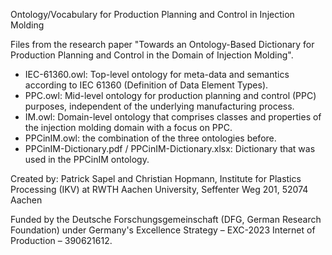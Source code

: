 Ontology/Vocabulary for Production Planning and Control in Injection Molding

Files from the research paper "Towards an Ontology-Based Dictionary for Production Planning and Control in the Domain of Injection Molding".

- IEC-61360.owl: Top-level ontology for meta-data and semantics according to IEC 61360 (Definition of Data Element Types).
- PPC.owl: Mid-level ontology for production planning and control (PPC) purposes, independent of the underlying manufacturing process.
- IM.owl: Domain-level ontology that comprises classes and properties of the injection molding domain with a focus on PPC.
- PPCinIM.owl: the combination of the three ontologies before.
- PPCinIM-Dictionary.pdf / PPCinIM-Dictionary.xlsx: Dictionary that was used in the PPCinIM ontology.

Created by: Patrick Sapel and Christian Hopmann, Institute for Plastics Processing (IKV) at RWTH Aachen University, Seffenter Weg 201, 52074 Aachen

Funded by the Deutsche Forschungsgemeinschaft (DFG, German Research Foundation) under Germany's Excellence Strategy – EXC-2023 Internet of Production – 390621612.